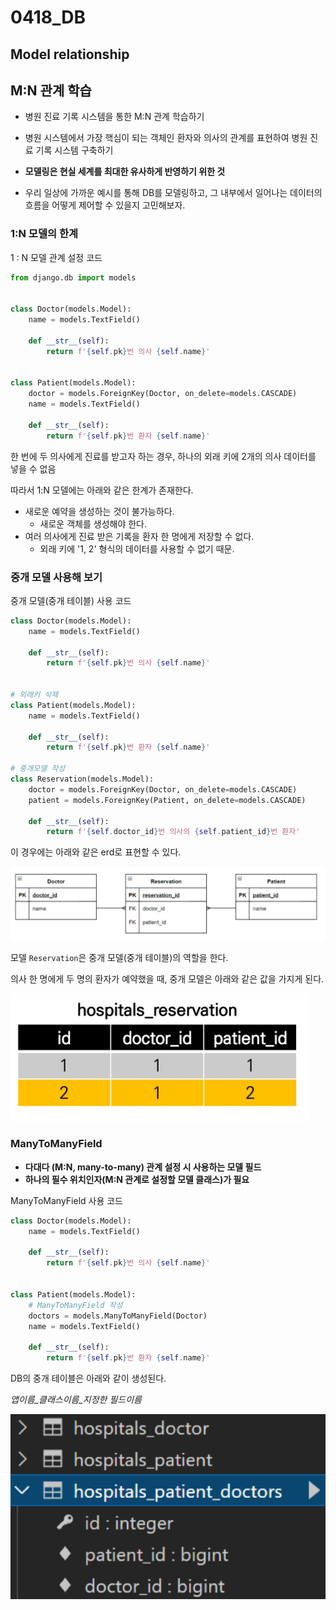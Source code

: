 # 0418_DB



## Model relationship



## M:N 관계 학습

- 병원 진료 기록 시스템을 통한 M:N 관계 학습하기



- 병원 시스템에서 가장 핵심이 되는 객체인 환자와 의사의 관계를 표현하여 병원 진료 기록 시스템 구축하기
- **모델링은 현실 세계를 최대한 유사하게 반영하기 위한 것**
- 우리 일상에 가까운 예시를 통해 DB를 모델링하고, 그 내부에서 일어나는 데이터의 흐름을 어떻게 제어할 수 있을지 고민해보자.



### 1:N 모델의 한계

1 : N 모델 관계 설정 코드

```python
from django.db import models


class Doctor(models.Model):
    name = models.TextField()

    def __str__(self):
        return f'{self.pk}번 의사 {self.name}'


class Patient(models.Model):
    doctor = models.ForeignKey(Doctor, on_delete=models.CASCADE)
    name = models.TextField()

    def __str__(self):
        return f'{self.pk}번 환자 {self.name}'
```

한 번에 두 의사에게 진료를 받고자 하는 경우, 하나의 외래 키에 2개의 의사 데이터를 넣을 수 없음

따라서 1:N 모델에는 아래와 같은 한계가 존재한다.

- 새로운 예약을 생성하는 것이 불가능하다.
  - 새로운 객체를 생성해야 한다.
- 여러 의사에게 진료 받은 기록을 환자 한 명에게 저장할 수 없다.
  - 외래 키에 '1, 2' 형식의 데이터를 사용할 수 없기 때문.





### 중개 모델 사용해 보기

중개 모델(중개 테이블) 사용 코드

```python
class Doctor(models.Model):
    name = models.TextField()

    def __str__(self):
        return f'{self.pk}번 의사 {self.name}'


# 외래키 삭제
class Patient(models.Model):
    name = models.TextField()

    def __str__(self):
        return f'{self.pk}번 환자 {self.name}'

# 중개모델 작성
class Reservation(models.Model):
    doctor = models.ForeignKey(Doctor, on_delete=models.CASCADE)
    patient = models.ForeignKey(Patient, on_delete=models.CASCADE)

    def __str__(self):
        return f'{self.doctor_id}번 의사의 {self.patient_id}번 환자'
```



이 경우에는 아래와 같은 erd로 표현할 수 있다.

![image-20220418133324788](0418_DB.assets/image-20220418133324788.png)



모델 `Reservation`은 중개 모델(중개 테이블)의 역할을 한다.

의사 한 명에게 두 명의 환자가 예약했을 때, 중개 모델은 아래와 같은 값을 가지게 된다.

![image-20220418133503051](0418_DB.assets/image-20220418133503051.png)





### ManyToManyField

- **다대다 (M:N, many-to-many) 관계 설정 시 사용하는 모델 필드**
- **하나의 필수 위치인자(M:N 관계로 설정할 모델 클래스)가 필요**



ManyToManyField 사용 코드

```python
class Doctor(models.Model):
    name = models.TextField()

    def __str__(self):
        return f'{self.pk}번 의사 {self.name}'


class Patient(models.Model):
    # ManyToManyField 작성
    doctors = models.ManyToManyField(Doctor)
    name = models.TextField()

    def __str__(self):
        return f'{self.pk}번 환자 {self.name}'
```



DB의 중개 테이블은 아래와 같이 생성된다.

*앱이름\_클래스이름\_지정한 필드이름*

![image-20220418133732604](0418_DB.assets/image-20220418133732604.png)



